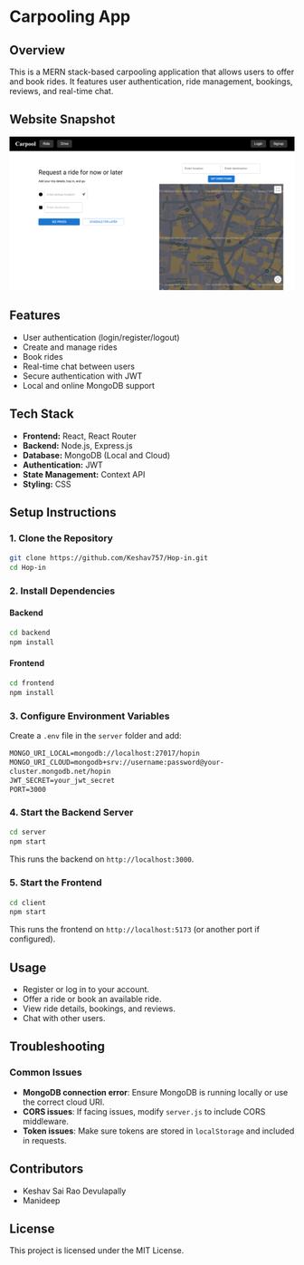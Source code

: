 # Carpooling App

## Overview
This is a MERN stack-based carpooling application that allows users to offer and book rides. It features user authentication, ride management, bookings, reviews, and real-time chat.

## Website Snapshot
![Project Preview](./Frontend/public/image.png)

## Features
- User authentication (login/register/logout)
- Create and manage rides
- Book rides
- Real-time chat between users
- Secure authentication with JWT
- Local and online MongoDB support

## Tech Stack
- **Frontend:** React, React Router
- **Backend:** Node.js, Express.js
- **Database:** MongoDB (Local and Cloud)
- **Authentication:** JWT
- **State Management:** Context API
- **Styling:** CSS

## Setup Instructions
### 1. Clone the Repository
```sh
git clone https://github.com/Keshav757/Hop-in.git
cd Hop-in
```

### 2. Install Dependencies
#### Backend
```sh
cd backend
npm install
```

#### Frontend
```sh
cd frontend
npm install
```

### 3. Configure Environment Variables
Create a `.env` file in the `server` folder and add:
```
MONGO_URI_LOCAL=mongodb://localhost:27017/hopin
MONGO_URI_CLOUD=mongodb+srv://username:password@your-cluster.mongodb.net/hopin
JWT_SECRET=your_jwt_secret
PORT=3000
```

### 4. Start the Backend Server
```sh
cd server
npm start
```
This runs the backend on `http://localhost:3000`.

### 5. Start the Frontend
```sh
cd client
npm start
```
This runs the frontend on `http://localhost:5173` (or another port if configured).

## Usage
- Register or log in to your account.
- Offer a ride or book an available ride.
- View ride details, bookings, and reviews.
- Chat with other users.

## Troubleshooting
### Common Issues
- **MongoDB connection error**: Ensure MongoDB is running locally or use the correct cloud URI.
- **CORS issues**: If facing issues, modify `server.js` to include CORS middleware.
- **Token issues**: Make sure tokens are stored in `localStorage` and included in requests.

## Contributors
- Keshav Sai Rao Devulapally
- Manideep

## License
This project is licensed under the MIT License.
